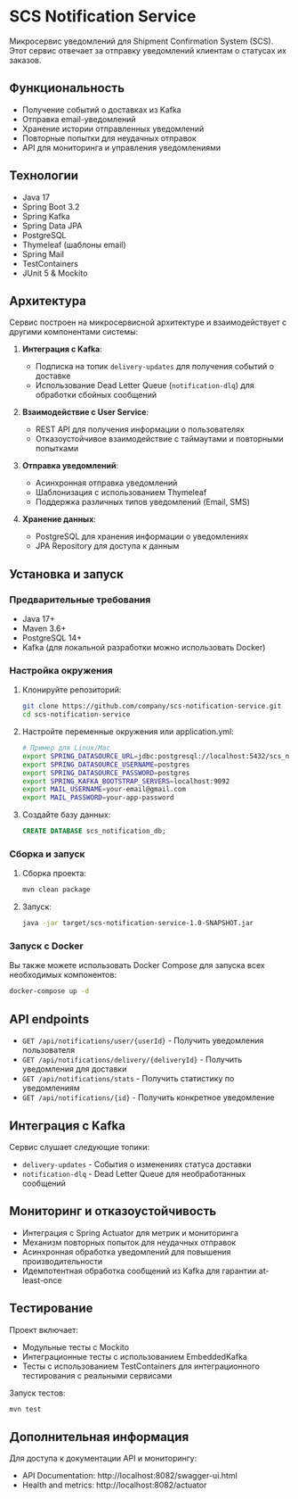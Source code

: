 # SCS Notification Service

Микросервис уведомлений для Shipment Confirmation System (SCS). Этот сервис отвечает за отправку уведомлений клиентам о статусах их заказов.

## Функциональность

- Получение событий о доставках из Kafka
- Отправка email-уведомлений
- Хранение истории отправленных уведомлений
- Повторные попытки для неудачных отправок
- API для мониторинга и управления уведомлениями

## Технологии

- Java 17
- Spring Boot 3.2
- Spring Kafka
- Spring Data JPA
- PostgreSQL
- Thymeleaf (шаблоны email)
- Spring Mail
- TestContainers
- JUnit 5 & Mockito

## Архитектура

Сервис построен на микросервисной архитектуре и взаимодействует с другими компонентами системы:

1. **Интеграция с Kafka**:
    - Подписка на топик `delivery-updates` для получения событий о доставке
    - Использование Dead Letter Queue (`notification-dlq`) для обработки сбойных сообщений

2. **Взаимодействие с User Service**:
    - REST API для получения информации о пользователях
    - Отказоустойчивое взаимодействие с таймаутами и повторными попытками

3. **Отправка уведомлений**:
    - Асинхронная отправка уведомлений
    - Шаблонизация с использованием Thymeleaf
    - Поддержка различных типов уведомлений (Email, SMS)

4. **Хранение данных**:
    - PostgreSQL для хранения информации о уведомлениях
    - JPA Repository для доступа к данным

## Установка и запуск

### Предварительные требования

- Java 17+
- Maven 3.6+
- PostgreSQL 14+
- Kafka (для локальной разработки можно использовать Docker)

### Настройка окружения

1. Клонируйте репозиторий:
   ```bash
   git clone https://github.com/company/scs-notification-service.git
   cd scs-notification-service
   ```

2. Настройте переменные окружения или application.yml:
   ```bash
   # Пример для Linux/Mac
   export SPRING_DATASOURCE_URL=jdbc:postgresql://localhost:5432/scs_notification_db
   export SPRING_DATASOURCE_USERNAME=postgres
   export SPRING_DATASOURCE_PASSWORD=postgres
   export SPRING_KAFKA_BOOTSTRAP_SERVERS=localhost:9092
   export MAIL_USERNAME=your-email@gmail.com
   export MAIL_PASSWORD=your-app-password
   ```

3. Создайте базу данных:
   ```sql
   CREATE DATABASE scs_notification_db;
   ```

### Сборка и запуск

1. Сборка проекта:
   ```bash
   mvn clean package
   ```

2. Запуск:
   ```bash
   java -jar target/scs-notification-service-1.0-SNAPSHOT.jar
   ```

### Запуск с Docker

Вы также можете использовать Docker Compose для запуска всех необходимых компонентов:

```bash
docker-compose up -d
```

## API endpoints

- `GET /api/notifications/user/{userId}` - Получить уведомления пользователя
- `GET /api/notifications/delivery/{deliveryId}` - Получить уведомления для доставки
- `GET /api/notifications/stats` - Получить статистику по уведомлениям
- `GET /api/notifications/{id}` - Получить конкретное уведомление

## Интеграция с Kafka

Сервис слушает следующие топики:
- `delivery-updates` - События о изменениях статуса доставки
- `notification-dlq` - Dead Letter Queue для необработанных сообщений

## Мониторинг и отказоустойчивость

- Интеграция с Spring Actuator для метрик и мониторинга
- Механизм повторных попыток для неудачных отправок
- Асинхронная обработка уведомлений для повышения производительности
- Идемпотентная обработка сообщений из Kafka для гарантии at-least-once

## Тестирование

Проект включает:
- Модульные тесты с Mockito
- Интеграционные тесты с использованием EmbeddedKafka
- Тесты с использованием TestContainers для интеграционного тестирования с реальными сервисами

Запуск тестов:
```bash
mvn test
```

## Дополнительная информация

Для доступа к документации API и мониторингу:
- API Documentation: http://localhost:8082/swagger-ui.html
- Health and metrics: http://localhost:8082/actuator